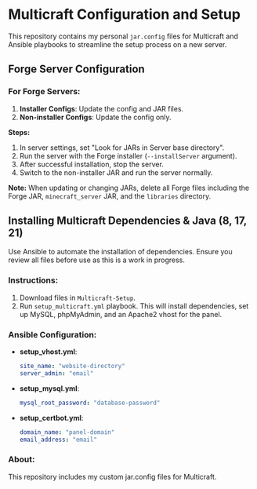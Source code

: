 # Multicraft Configuration and Setup

This repository contains my personal `jar.config` files for Multicraft and Ansible playbooks to streamline the setup process on a new server.

## Forge Server Configuration

### For Forge Servers:
1. **Installer Configs**: Update the config and JAR files.
2. **Non-installer Configs**: Update the config only.

**Steps:**
1. In server settings, set "Look for JARs in Server base directory".
2. Run the server with the Forge installer (`--installServer` argument).
3. After successful installation, stop the server.
4. Switch to the non-installer JAR and run the server normally.

**Note:** When updating or changing JARs, delete all Forge files including the Forge JAR, `minecraft_server` JAR, and the `libraries` directory.

## Installing Multicraft Dependencies & Java (8, 17, 21)

Use Ansible to automate the installation of dependencies. Ensure you review all files before use as this is a work in progress.

### Instructions:
1. Download files in `Multicraft-Setup`.
2. Run `setup_multicraft.yml` playbook. This will install dependencies, set up MySQL, phpMyAdmin, and an Apache2 vhost for the panel.

### Ansible Configuration:
- **setup_vhost.yml**:
  ```yaml
  site_name: "website-directory"
  server_admin: "email"
- **setup_mysql.yml**:
  ```yaml
  mysql_root_password: "database-password"
- **setup_certbot.yml**:
  ```yaml
  domain_name: "panel-domain"
  email_address: "email"
  
### About:
This repository includes my custom jar.config files for Multicraft.
